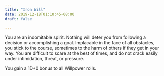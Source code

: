 ```yaml
---
title: "Iron Will"
date: 2019-12-18T01:10:45-08:00
draft: false

---
```


You are an indomitable spirit. Nothing will deter you from following a decision or accomplishing a goal. Implacable in the face of all obstacles, you stick to the course, sometimes to the harm of others if they get in your way. You are difficult to scare at the best of times, and do not crack easily under intimidation, threat, or pressure.

You gain a 1D+0 bonus to all Willpower rolls.
